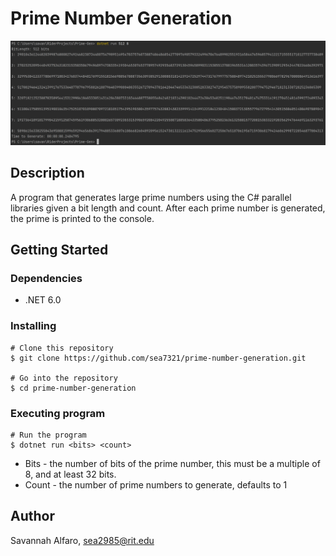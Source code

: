 # Prime Number Generation
![alt example output](/resources/PrimeGen.png)

## Description
A program that generates large prime numbers using the C# parallel libraries given a bit length and count.
After each prime number is generated, the prime is printed to the console.

## Getting Started

### Dependencies
* .NET 6.0

### Installing
```
# Clone this repository
$ git clone https://github.com/sea7321/prime-number-generation.git

# Go into the repository
$ cd prime-number-generation
```

### Executing program

```
# Run the program
$ dotnet run <bits> <count>
```
* Bits - the number of bits of the prime number, this must be a multiple of 8, and at least 32 bits.
* Count - the number of prime numbers to generate, defaults to 1


## Author

Savannah Alfaro, sea2985@rit.edu